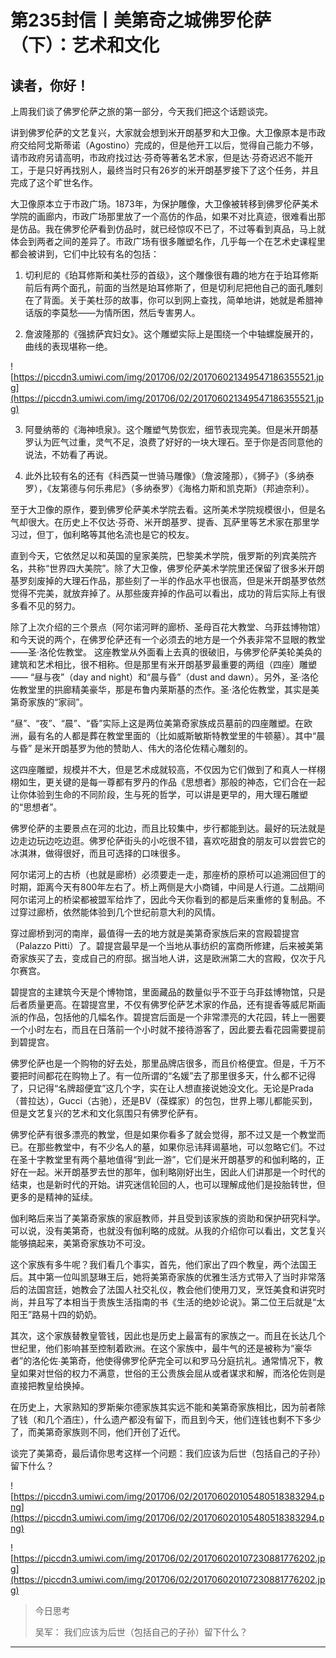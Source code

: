 # 第235封信丨美第奇之城佛罗伦萨（下）：艺术和文化

## 读者，你好！

上周我们谈了佛罗伦萨之旅的第一部分，今天我们把这个话题谈完。

讲到佛罗伦萨的文艺复兴，大家就会想到米开朗基罗和大卫像。大卫像原本是市政府交给阿戈斯蒂诺（Agostino）完成的，但是他开工以后，觉得自己能力不够，请市政府另请高明，市政府找过达·芬奇等著名艺术家，但是达·芬奇迟迟不能开工，于是只好再找别人，最终当时只有26岁的米开朗基罗接下了这个任务，并且完成了这个旷世名作。

大卫像原本立于市政广场。1873年，为保护雕像，大卫像被转移到佛罗伦萨美术学院的画廊内，市政广场那里放了一个高仿的作品，如果不对比真迹，很难看出那是仿品。我在佛罗伦萨看到仿品时，就已经惊叹不已了，不过等看到真品，马上就体会到两者之间的差异了。市政广场有很多雕塑名作，几乎每一个在艺术史课程里都会被讲到，它们中比较有名的包括：

1. 切利尼的《珀耳修斯和美杜莎的首级》，这个雕像很有趣的地方在于珀耳修斯前后有两个面孔，前面的当然是珀耳修斯了，但是切利尼把他自己的面孔雕刻在了背面。关于美杜莎的故事，你可以到网上查找，简单地讲，她就是希腊神话版的李莫愁——为情所困，然后专害男人。

2. 詹波隆那的《强掳萨宾妇女》。这个雕塑实际上是围绕一个中轴螺旋展开的，曲线的表现堪称一绝。

![https://piccdn3.umiwi.com/img/201706/02/201706021349547186355521.jpg](https://piccdn3.umiwi.com/img/201706/02/201706021349547186355521.jpg)

3. 阿曼纳蒂的《海神喷泉》。这个雕塑气势恢宏，细节表现完美。但是米开朗基罗认为匠气过重，灵气不足，浪费了好好的一块大理石。至于你是否同意他的说法，不妨看了再说。

4. 此外比较有名的还有《科西莫一世骑马雕像》（詹波隆那），《狮子》（多纳泰罗），《友第德与何乐弗尼》（多纳泰罗）《海格力斯和凯克斯》（邦迪奈利）。

至于大卫像的原作，要到佛罗伦萨美术学院去看。这所美术学院规模很小，但是名气却很大。在历史上不仅达·芬奇、米开朗基罗、提香、瓦萨里等艺术家在那里学习过，但丁，伽利略等其他名流也是它的校友。

直到今天，它依然足以和英国的皇家美院，巴黎美术学院，俄罗斯的列宾美院齐名，共称“世界四大美院”。除了大卫像，佛罗伦萨美术学院里还保留了很多米开朗基罗刻废掉的大理石作品，那些刻了一半的作品水平也很高，但是米开朗基罗依然觉得不完美，就放弃掉了。从那些废弃掉的作品可以看出，成功的背后实际上有很多看不见的努力。

除了上次介绍的三个景点（阿尔诺河畔的廊桥、圣母百花大教堂、乌菲兹博物馆）和今天说的两个，在佛罗伦萨还有一个必须去的地方是一个外表非常不显眼的教堂——圣·洛伦佐教堂。 这座教堂从外面看上去真的很破旧，与佛罗伦萨美轮美奂的建筑和艺术相比，很不相称。但是那里有米开朗基罗最重要的两组（四座）雕塑—— “昼与夜”（day and night）和“晨与昏”（dust and dawn）。另外，圣·洛伦佐教堂里的拱廊精美豪华，那是布鲁内莱斯基的杰作。圣·洛伦佐教堂，其实是美第奇家族的“家祠”。

“昼”、“夜”、“晨”、“昏”实际上这是两位美第奇家族成员墓前的四座雕塑。在欧洲，最有名的人都是葬在教堂里面的（比如威斯敏斯特教堂里的牛顿墓）。其中“晨与昏” 是米开朗基罗为他的赞助人、伟大的洛伦佐精心雕刻的。

这四座雕塑，规模并不大，但是艺术成就较高，不仅因为它们做到了和真人一样栩栩如生，更关键的是每一尊都有罗丹的作品《思想者》那般的神态，它们合在一起让你体验到生命的不同阶段，生与死的哲学，可以讲是更早的，用大理石雕塑的“思想者”。

佛罗伦萨的主要景点在河的北边，而且比较集中，步行都能到达。最好的玩法就是边走边玩边吃边逛。佛罗伦萨街头的小吃很不错，喜欢吃甜食的朋友可以尝尝它的冰淇淋，做得很好，而且可选择的口味很多。

阿尔诺河上的古桥（也就是廊桥）必须要走一走，那座桥的原桥可以追溯回但丁的时期，距离今天有800年左右了。桥上两侧是大小商铺，中间是人行道。二战期间阿尔诺河上的桥梁都被盟军给炸了，因此今天你看到的都是后来重修的复制品。不过穿过廊桥，依然能体验到几个世纪前意大利的风情。

穿过廊桥到河的南岸，最值得一去的地方就是美第奇家族后来的宫殿碧提宫（Palazzo Pitti）了。碧提宫最早是一个当地从事纺织的富商所修建，后来被美第奇家族买了去，变成自己的府邸。据当地人讲，这是欧洲第二大的宫殿，仅次于凡尔赛宫。

碧提宫的主建筑今天是个博物馆，里面藏品的数量似乎不亚于乌菲兹博物馆，只是后者质量更高。在碧提宫里，不仅有佛罗伦萨艺术家的作品，还有提香等威尼斯画派的作品，包括他的几幅名作。碧提宫后面是一个非常漂亮的大花园，转上一圈要一个小时左右，而且在日落前一个小时就不接待游客了，因此要去看花园需要提前到碧提宫。

佛罗伦萨也是一个购物的好去处，那里品牌店很多，而且价格便宜。但是，千万不要把时间都花在购物上了。有一位所谓的“名媛”去了那里很多天，什么都不记得了，只记得“名牌超便宜”这几个字，实在让人想直接说她没文化。无论是Prada（普拉达），Gucci（古驰），还是BV（葆蝶家）的包包，世界上哪儿都能买到，但是文艺复兴的艺术和文化氛围只有佛罗伦萨有。

佛罗伦萨有很多漂亮的教堂，但是如果你看多了就会觉得，那不过又是一个教堂而已。在那些教堂中，有不少名人的墓，如果你忌讳拜谒墓地，可以忽略它们。不过在圣十字教堂里有两个墓地值得“到此一游”，它们是米开朗基罗的和伽利略的，正好在一起。米开朗基罗去世的那年，伽利略刚好出生，因此人们讲那是一个时代的结束，也是新时代的开始。讲究迷信轮回的人，也可以理解成他们是投胎转世，但更多的是精神的延续。

伽利略后来当了美第奇家族的家庭教师，并且受到该家族的资助和保护研究科学。可以说，没有美第奇，也就没有伽利略的成就。从我的介绍你可以看出，文艺复兴能够搞起来，美第奇家族功不可没。

这个家族有多牛呢？我们看几个事实，首先，他们家出了四个教皇，两个法国王后。其中第一位叫凯瑟琳王后，她将美第奇家族的优雅生活方式带入了当时非常落后的法国宫廷，她教会了法国人社交礼仪，教会他们使用刀叉，烹饪美食和讲究时尚，并且写了本相当于贵族生活指南的书《生活的绝妙论说》。第二位王后就是“太阳王”路易十四的奶奶。

其次，这个家族替教皇管钱，因此也是历史上最富有的家族之一。而且在长达几个世纪里，他们影响甚至控制着欧洲。在这个家族中，最牛气的还是被称为“豪华者”的洛伦佐∙美第奇，他使得佛罗伦萨完全可以和罗马分庭抗礼。通常情况下，教皇如果对世俗的权力不满意，世俗的王公贵族会屈从或者谋求和解，而洛伦佐则是直接把教皇给换掉。

在历史上，大家熟知的罗斯柴尔德家族其实远不能和美第奇家族相比，因为前者除了钱（和几个酒庄），什么遗产都没有留下，而且到今天，他们连钱也剩不下多少了，而美第奇家族则不同，他们开创了近代。

谈完了美第奇，最后请你思考这样一个问题：我们应该为后世（包括自己的子孙）留下什么？

![https://piccdn3.umiwi.com/img/201706/02/201706020105480518383294.png](https://piccdn3.umiwi.com/img/201706/02/201706020105480518383294.png)

![https://piccdn3.umiwi.com/img/201706/02/201706020107230881776202.jpg](https://piccdn3.umiwi.com/img/201706/02/201706020107230881776202.jpg)

> 今日思考
> 
> 吴军： 我们应该为后世（包括自己的子孙）留下什么？

---
